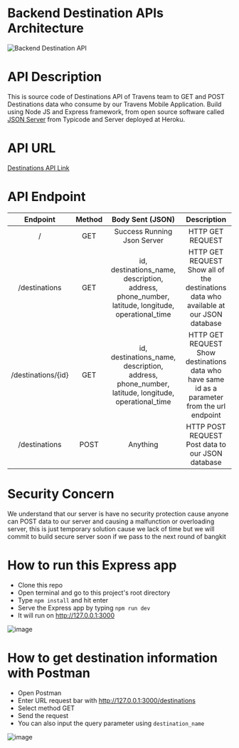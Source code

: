 # Backend Destination APIs Architecture
![Backend Destination API](https://user-images.githubusercontent.com/86970816/172515405-1fa5e3a5-8e51-4fb7-84fd-e4f4e758d9d4.png)

# API Description
This is source code of Destinations API of Travens team to GET and POST Destinations data who consume by our Travens Mobile Application.
Build using Node JS and Express framework, from open source software called [JSON Server](https://github.com/typicode/json-server) from Typicode and Server deployed at Heroku.

# API URL
[Destinations API Link](https://travens-api.herokuapp.com/)

# API Endpoint
| Endpoint |   Method   | Body Sent (JSON) |              Description              |
| :------: | :--------: | :--------------: | :-----------------------------------: |
|     /    |     GET    |Success Running Json Server|   HTTP GET REQUEST		       |
|   /destinations|    GET    |id, destinations_name, description, address, phone_number, latitude, longitude, operational_time|   HTTP GET REQUEST Show all of the destinations data who available at our JSON database |
|   /destinations/{id}| GET |id, destinations_name, description, address, phone_number, latitude, longitude, operational_time|HTTP GET REQUEST Show destinations data who have same id as a parameter from the url endpoint|
| /destinations|    POST    | Anything | HTTP POST REQUEST Post data to our JSON database |

# Security Concern
We understand that our server is have no security protection cause anyone can POST data to our server and causing a malfunction or overloading server, this is just temporary solution cause we lack of time but we will commit to build secure server soon if we pass to the next round of bangkit

# How to run this Express app
- Clone this repo
- Open terminal and go to this project's root directory
- Type `npm install` and hit enter
- Serve the Express app by typing `npm run dev`
- It will run on http://127.0.0.1:3000

![image](https://user-images.githubusercontent.com/86970816/172519527-15d7b24d-01cd-40df-a59a-034a855c4915.png)

# How to get destination information with Postman
- Open Postman
- Enter URL request bar with http://127.0.0.1:3000/destinations
- Select method GET
- Send the request
- You can also input the query parameter using `destination_name`

![image](https://user-images.githubusercontent.com/86970816/172520076-d10186b9-fd0f-4ebb-bcfd-31773a536089.png)


